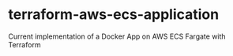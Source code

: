 # terraform-aws-ecs-application
Current implementation of a Docker App on AWS ECS Fargate with Terraform
